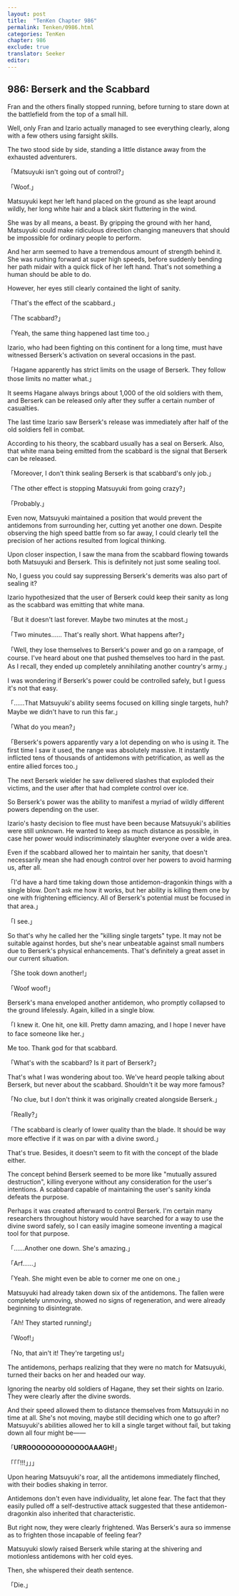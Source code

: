 ```yaml
---
layout: post
title:  "TenKen Chapter 986"
permalink: Tenken/0986.html
categories: TenKen
chapter: 986
exclude: true
translator: Seeker
editor: 
---
```

<h2>986: Berserk and the Scabbard</h2>

Fran and the others finally stopped running, before turning to stare down at the battlefield from the top of a small hill.

Well, only Fran and Izario actually managed to see everything clearly, along with a few others using farsight skills.

The two stood side by side, standing a little distance away from the exhausted adventurers.

「Matsuyuki isn't going out of control?」

「Woof.」

Matsuyuki kept her left hand placed on the ground as she leapt around wildly, her long white hair and a black skirt fluttering in the wind.

She was by all means, a beast. By gripping the ground with her hand, Matsuyuki could make ridiculous direction changing maneuvers that should be impossible for ordinary people to perform.

And her arm seemed to have a tremendous amount of strength behind it. She was rushing forward at super high speeds, before suddenly bending her path midair with a quick flick of her left hand. That's not something a human should be able to do.

However, her eyes still clearly contained the light of sanity.

「That's the effect of the scabbard.」

「The scabbard?」

「Yeah, the same thing happened last time too.」

Izario, who had been fighting on this continent for a long time, must have witnessed Berserk's activation on several occasions in the past.

「Hagane apparently has strict limits on the usage of Berserk. They follow those limits no matter what.」

It seems Hagane always brings about 1,000 of the old soldiers with them, and Berserk can be released only after they suffer a certain number of casualties.

The last time Izario saw Berserk's release was immediately after half of the old soldiers fell in combat.

According to his theory, the scabbard usually has a seal on Berserk. Also, that white mana being emitted from the scabbard is the signal that Berserk can be released.

「Moreover, I don't think sealing Berserk is that scabbard's only job.」

「The other effect is stopping Matsuyuki from going crazy?」

「Probably.」

Even now, Matsuyuki maintained a position that would prevent the antidemons from surrounding her, cutting yet another one down. Despite observing the high speed battle from so far away, I could clearly tell the precision of her actions resulted from logical thinking.

Upon closer inspection, I saw the mana from the scabbard flowing towards both Matsuyuki and Berserk. This is definitely not just some sealing tool.

No, I guess you could say suppressing Berserk's demerits was also part of sealing it?

Izario hypothesized that the user of Berserk could keep their sanity as long as the scabbard was emitting that white mana.

「But it doesn't last forever. Maybe two minutes at the most.」

「Two minutes…… That's really short. What happens after?」

「Well, they lose themselves to Berserk's power and go on a rampage, of course. I've heard about one that pushed themselves too hard in the past. As I recall, they ended up completely annihilating another country's army.」

I was wondering if Berserk's power could be controlled safely, but I guess it's not that easy.

「……That Matsuyuki's ability seems focused on killing single targets, huh? Maybe we didn't have to run this far.」

「What do you mean?」

「Berserk's powers apparently vary a lot depending on who is using it. The first time I saw it used, the range was absolutely massive. It instantly inflicted tens of thousands of antidemons with petrification, as well as the entire allied forces too.」

The next Berserk wielder he saw delivered slashes that exploded their victims, and the user after that had complete control over ice.

So Berserk's power was the ability to manifest a myriad of wildly different powers depending on the user.

Izario's hasty decision to flee must have been because Matsuyuki's abilities were still unknown. He wanted to keep as much distance as possible, in case her power would indiscriminately slaughter everyone over a wide area.

Even if the scabbard allowed her to maintain her sanity, that doesn't necessarily mean she had enough control over her powers to avoid harming us, after all.

「I'd have a hard time taking down those antidemon-dragonkin things with a single blow. Don't ask me how it works, but her ability is killing them one by one with frightening efficiency. All of Berserk's potential must be focused in that area.」

「I see.」

So that's why he called her the "killing single targets" type. It may not be suitable against hordes, but she's near unbeatable against small numbers due to Berserk's physical enhancements. That's definitely a great asset in our current situation.

「She took down another!」

「Woof woof!」

Berserk's mana enveloped another antidemon, who promptly collapsed to the ground lifelessly. Again, killed in a single blow.

「I knew it. One hit, one kill. Pretty damn amazing, and I hope I never have to face someone like her.」

Me too. Thank god for that scabbard.

「What's with the scabbard? Is it part of Berserk?」

That's what I was wondering about too. We've heard people talking about Berserk, but never about the scabbard. Shouldn't it be way more famous?

「No clue, but I don't think it was originally created alongside Berserk.」

「Really?」

「The scabbard is clearly of lower quality than the blade. It should be way more effective if it was on par with a divine sword.」

That's true. Besides, it doesn't seem to fit with the concept of the blade either.

The concept behind Berserk seemed to be more like "mutually assured destruction", killing everyone without any consideration for the user's intentions. A scabbard capable of maintaining the user's sanity kinda defeats the purpose.

Perhaps it was created afterward to control Berserk. I'm certain many researchers throughout history would have searched for a way to use the divine sword safely, so I can easily imagine someone inventing a magical tool for that purpose.

「……Another one down. She's amazing.」

「Arf……」

「Yeah. She might even be able to corner me one on one.」

Matsuyuki had already taken down six of the antidemons. The fallen were completely unmoving, showed no signs of regeneration, and were already beginning to disintegrate.

「Ah! They started running!」

「Woof!」

「No, that ain't it! They're targeting us!」

The antidemons, perhaps realizing that they were no match for Matsuyuki, turned their backs on her and headed our way.

Ignoring the nearby old soldiers of Hagane, they set their sights on Izario. They were clearly after the divine swords.

And their speed allowed them to distance themselves from Matsuyuki in no time at all. She's not moving, maybe still deciding which one to go after? Matsuyuki's abilities allowed her to kill a single target without fail, but taking down all four might be――

「**URROOOOOOOOOOOOOAAAGH!**」

「「「!!!」」」

Upon hearing Matsuyuki's roar, all the antidemons immediately flinched, with their bodies shaking in terror.

Antidemons don't even have individuality, let alone fear. The fact that they easily pulled off a self-destructive attack suggested that these antidemon-dragonkin also inherited that characteristic.

But right now, they were clearly frightened. Was Berserk's aura so immense as to frighten those incapable of feeling fear?

Matsuyuki slowly raised Berserk while staring at the shivering and motionless antidemons with her cold eyes.

Then, she whispered their death sentence.

「Die.」


